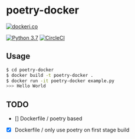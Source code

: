 # poetry-docker 

[![dockeri.co](https://dockeri.co/image/hayata/poetry-docker)](https://hub.docker.com/r/hayata/poetry-docker)

[![Python 3.7](https://img.shields.io/badge/python-3.7-blue.svg)](https://www.python.org/downloads/release/python-360/)
[![CircleCI](https://circleci.com/gh/hayata-yamamoto/poetry-docker/tree/master.svg?style=svg)](https://circleci.com/gh/hayata-yamamoto/poetry-docker/tree/master)

## Usage 

```bash
$ cd poetry-docker 
$ docker build -t poetry-docker .
$ docker run -it poetry-docker example.py 
>>> Hello World
```

## TODO 

- [] Dockerfile / poetry based
- [x] Dockerfile / only use poetry on first stage build
